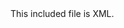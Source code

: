 <!-- >>>>>> BEGIN GENERATED FILE (include): SOURCE test/include/templates/xml_markdown.md -->
<!-- >>>>>> BEGIN INCLUDED FILE (markdown): SOURCE test/include/includes/xml.xml -->
<root>
  <element attribute="value">
    <sub_element>
      This included file is XML.
    </sub_element>
  </element>
</root>
<!-- <<<<<< END INCLUDED FILE (markdown): SOURCE test/include/includes/xml.xml -->
<!-- <<<<<< END GENERATED FILE (include): SOURCE test/include/templates/xml_markdown.md -->
